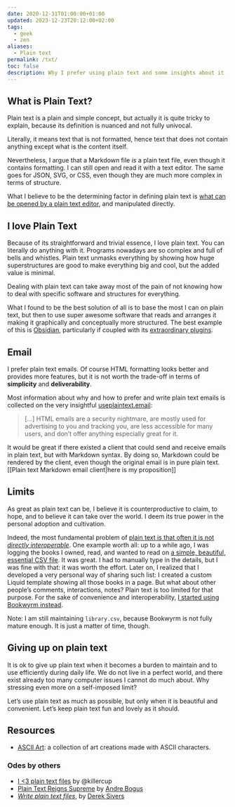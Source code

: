 ```yaml
---
date: 2020-12-31T01:00:00+01:00
updated: 2023-12-23T20:12:00+02:00
tags:
  - geek
  - zen
aliases:
  - Plain text
permalink: /txt/
toc: false
description: Why I prefer using plain text and some insights about it
---
```

## What is Plain Text?

Plain text is a plain and simple concept, but actually it is quite tricky to explain, because its definition is nuanced and not fully univocal.

Literally, it means text that is not formatted, hence text that does not contain anything except what is the content itself.

Nevertheless, I argue that a Markdown file *is* a plain text file, even though it contains formatting. I can still open and read it with a text editor. The same goes for JSON, SVG, or CSS, even though they are much more complex in terms of structure.

What I believe to be the determining factor in defining plain text is <u>what can be opened by a plain text editor</u>, and manipulated directly.

## I love Plain Text

Because of its straightforward and trivial essence, I love plain text. You can literally do anything with it. Programs nowadays are so complex and full of bells and whistles. Plain text unmasks everything by showing how huge superstructures are good to make everything big and cool, but the added value is minimal.

Dealing with plain text can take away most of the pain of not knowing how to deal with specific software and structures for everything.

What I found to be the best solution of all is to base the most I can on plain text, but then to use super awesome software that reads and arranges it making it graphically and conceptually more structured. The best example of this is [Obsidian](https://obsidian.md), particularly if coupled with its [extraordinary plugins](https://obsidian.md/plugins 'Collection of Obsidian plugins').

## Email

I prefer plain text emails. Of course HTML formatting looks better and provides more features, but it is not worth the trade-off in terms of **simplicity** and **deliverability**.

Most information about why and how to prefer and write plain text emails is collected on the very insightful [useplaintext.email](https://useplaintext.email/#why-plaintext 'Why is plaintext better than HTML?'):

> \[…\] HTML emails are a security nightmare, are mostly used for advertising to you and tracking you, are less accessible for many users, and don’t offer anything especially great for it.

It would be great if there existed a client that could send and receive emails in plain text, but with Markdown syntax. By doing so, Markdown could be rendered by the client, even though the original email is in pure plain text. [[Plain text Markdown email client|here is my proposition]]

## Limits

As great as plain text can be, I believe it is counterproductive to claim, to hope, and to believe it can take over the world. I deem its true power in the personal adoption and cultivation.

Indeed, the most fundamental problem of <u>plain text is that often it is not *directly interoperable*</u>. One example worth all: up to a while ago, I was logging the books I owned, read, and wanted to read on [a simple, beautiful, essential CSV file](https://codeberg.org/tommi/tommi.space/src/branch/main/data/library.csv). It was great. I had to manually type in the details, but I was fine with that: it was worth the effort. Later on, I realized that I developed a very personal way of sharing such list: I created a custom Liquid template showing all those books in a page. But what about other people’s comments, interactions, notes? Plain text is too limited for that purpose. For the sake of convenience and interoperability, [I started using Bookwyrm instead](https://bookwyrm.social/user/tommi 'My profile on bookwyrm.social').

Note: I am still maintaining `library.csv`, because Bookwyrm is not fully mature enough. It is just a matter of time, though.

## Giving up on plain text

It is ok to give up plain text when it becomes a burden to maintain and to use efficiently during daily life. We do not live in a perfect world, and there exist already too many computer issues I cannot do much about. Why stressing even more on a self-imposed limit?

Let’s use plain text as much as possible, but only when it is beautiful and convenient. Let’s keep plain text fun and lovely as it should.

## Resources

- [ASCII Art](https://asciiart.website 'ASCII Art'): a collection of art creations made with ASCII characters.

### Odes by others

- [I <3 plain text files](https://deterministic.space/ode-to-plain-text-files.html 'I <3 plain text files by Pascal Hertleif') by @killercup
- [Plain Text Reigns Supreme](https://llogiq.github.io/2015/09/14/plaintext.html 'Plain Text Reigns Supreme') by [Andre Bogus](https://llogiq.github.io)
- <cite>[Write plain text files](https://sive.rs/plaintext '“Write plain text files„ — Derek Sivers')</cite>, by [Derek Sivers](https://sive.rs 'Derek Sivers’ personal website')
